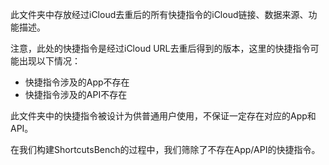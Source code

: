 此文件夹中存放经过iCloud去重后的所有快捷指令的iCloud链接、数据来源、功能描述。

注意，此处的快捷指令是经过iCloud URL去重后得到的版本，这里的快捷指令可能出现以下情况：

* 快捷指令涉及的App不存在
* 快捷指令涉及的API不存在

此文件夹中的快捷指令被设计为供普通用户使用，不保证一定存在对应的App和API。

在我们构建ShortcutsBench的过程中，我们筛除了不存在App/API的快捷指令。